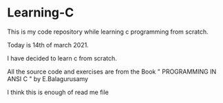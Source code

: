# Learning-C
This is my code repository while learning c programming from scratch.

Today is 14th of march 2021.

I have decided to learn c from scratch.

All the source code and exercises are from the Book " PROGRAMMING IN ANSI C " by E.Balagurusamy

I think this is enough of read me file
